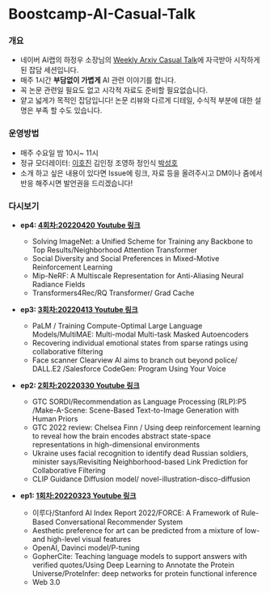 # Boostcamp-AI-Casual-Talk

### 개요
* 네이버 AI랩의 하정우 소장님의 [Weekly Arxiv Casual Talk](https://github.com/jungwoo-ha/WeeklyArxivTalk)에 자극받아 시작하게 된 잡담 세션입니다.
* 매주 1시간 **부담없이 가볍게** AI 관련 이야기를 합니다.
* 꼭 논문 관련일 필요도 없고 시각적 자료도 준비할 필요없습니다.
* 얕고 넓게가 목적인 잡담입니다! 논문 리뷰와 다르게 디테일, 수식적 부분에 대한 설명은 부족 할 수도 있습니다.
### 운영방법
* 매주 수요일 밤 10시~ 11시
* 정규 모더레이터: [이호진](https://github.com/ili0820) 김인정 조영하 정인식 [박성호](https://github.com/naem1023)
* 소개 하고 싶은 내용이 있다면 Issue에 링크, 자료 등을 올려주시고 DM이나 줌에서 반응 해주시면 발언권을 드리겠습니다!

### 다시보기
* **ep4: [4회차:20220420 Youtube 링크](https://www.youtube.com/watch?v=f7YWftkCRXY)**
  * Solving ImageNet: a Unified Scheme for Training any Backbone to Top Results/Neighborhood Attention Transformer
  * Social Diversity and Social Preferences in Mixed-Motive Reinforcement Learning
  * Mip-NeRF: A Multiscale Representation for Anti-Aliasing Neural Radiance Fields
  * Transformers4Rec/RQ Transformer/ Grad Cache

* **ep3: [3회차:20220413 Youtube 링크](https://youtu.be/f7YWftkCRXY)**
  * PaLM / Training Compute-Optimal Large Language Models/MultiMAE: Multi-modal Multi-task Masked Autoencoders 
  * Recovering individual emotional states from sparse ratings using collaborative filtering
  * Face scanner Clearview AI aims to branch out beyond police/ DALL.E2 /Salesforce CodeGen: Program Using Your Voice

* **ep2: [2회차:20220330 Youtube 링크](https://youtu.be/KVC0PrmF64k)**
  * GTC SORDI/Recommendation as Language Processing (RLP):P5 /Make-A-Scene: Scene-Based Text-to-Image Generation with Human Priors
  * GTC 2022 review: Chelsea Finn / Using deep reinforcement learning to reveal how the brain encodes abstract state-space representations in high-dimensional environments
  * Ukraine uses facial recognition to identify dead Russian soldiers, minister says/Revisiting Neighborhood-based Link Prediction for Collaborative Filtering
  * CLIP Guidance Diffusion model/ novel-illustration-disco-diffusion

* **ep1: [1회차:20220323 Youtube 링크](https://www.youtube.com/watch?v=JbiY3or35Us)** 
    * 이루다/Stanford AI Index Report 2022/FORCE: A Framework of Rule-Based Conversational Recommender System
    * Aesthetic preference for art can be predicted from a mixture of low- and high-level visual features
    * OpenAI, Davinci model/P-tuning
    * GopherCite: Teaching language models to support answers with verified quotes/Using Deep Learning to Annotate the Protein Universe/ProteInfer: deep networks for protein functional inference
    * Web 3.0




